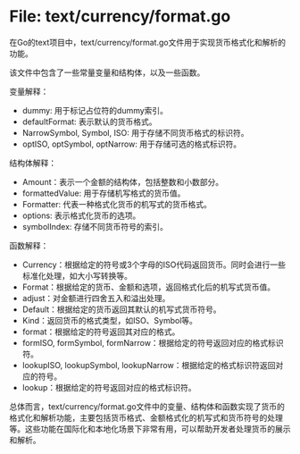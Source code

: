 # File: text/currency/format.go

在Go的text项目中，text/currency/format.go文件用于实现货币格式化和解析的功能。

该文件中包含了一些常量变量和结构体，以及一些函数。

变量解释：
- dummy: 用于标记占位符的dummy索引。
- defaultFormat: 表示默认的货币格式。
- NarrowSymbol, Symbol, ISO: 用于存储不同货币格式的标识符。
- optISO, optSymbol, optNarrow: 用于存储可选的格式标识符。

结构体解释：
- Amount：表示一个金额的结构体，包括整数和小数部分。
- formattedValue: 用于存储机写格式的货币值。
- Formatter: 代表一种格式化货币的机写式的货币格式。
- options: 表示格式化货币的选项。
- symbolIndex: 存储不同货币符号的索引。

函数解释：
- Currency：根据给定的符号或3个字母的ISO代码返回货币。同时会进行一些标准化处理，如大小写转换等。
- Format：根据给定的货币、金额和选项，返回格式化后的机写式货币值。
- adjust：对金额进行四舍五入和溢出处理。
- Default：根据给定的货币返回其默认的机写式货币符号。
- Kind：返回货币的格式类型，如ISO、Symbol等。
- format：根据给定的符号返回其对应的格式。
- formISO, formSymbol, formNarrow：根据给定的符号返回对应的格式标识符。
- lookupISO, lookupSymbol, lookupNarrow：根据给定的格式标识符返回对应的符号。
- lookup：根据给定的符号返回对应的格式标识符。

总体而言，text/currency/format.go文件中的变量、结构体和函数实现了货币的格式化和解析功能，主要包括货币格式、金额格式化的机写式和货币符号的处理等。这些功能在国际化和本地化场景下非常有用，可以帮助开发者处理货币的展示和解析。

